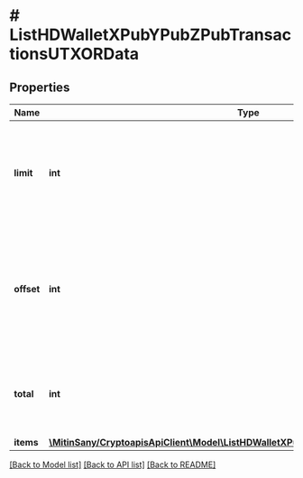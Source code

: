 # # ListHDWalletXPubYPubZPubTransactionsUTXORData

## Properties

Name | Type | Description | Notes
------------ | ------------- | ------------- | -------------
**limit** | **int** | Defines how many items should be returned in the response per page basis. |
**offset** | **int** | The starting index of the response items, i.e. where the response should start listing the returned items. |
**total** | **int** | Defines the total number of items returned in the response. |
**items** | [**\MitinSany/CryptoapisApiClient\Model\ListHDWalletXPubYPubZPubTransactionsUTXORI[]**](ListHDWalletXPubYPubZPubTransactionsUTXORI.md) |  |

[[Back to Model list]](../../README.md#models) [[Back to API list]](../../README.md#endpoints) [[Back to README]](../../README.md)

